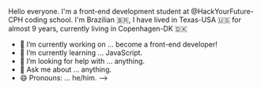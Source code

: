 Hello everyone. I'm a front-end development student at @HackYourFuture-CPH coding school. I'm Brazilian :brazil:, I have lived in Texas-USA :us: for almost 9 years, currently living in Copenhagen-DK :denmark:

- 🔭 I’m currently working on ... become a front-end developer!
- 🌱 I’m currently learning ... JavaScript.
- 🤔 I’m looking for help with ... anything.
- 💬 Ask me about ... anything.
- 😄 Pronouns: ... he/him.
-->
